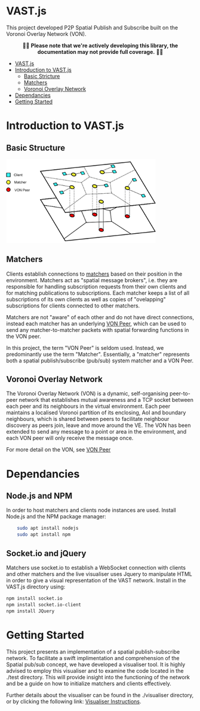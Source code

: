 # VAST.js
This project developed P2P Spatial Publish and Subscribe built on the Voronoi Overlay Network (VON).
<p align="center">
👷👷 <strong>Please note that we're actively developing this library, the documentation may not provide full coverage.</strong> 👷👷
</p>
 
- [VAST.js](#vastjs)
- [Introduction to VAST.js](#introduction-to-vastjs)
    - [Basic Stricture](#basic-structure)
    - [Matchers](#matchers)
    - [Voronoi Overlay Network](#voronoi-overlay-network)
- [Dependancies](#dependancies)
- [Getting Started](#getting-started)

# Introduction to VAST.js
## Basic Structure
<img src="./docs/images/VAST_Layers.png" alt="drawing" width="400"/>

## Matchers
Clients establish connections to [matchers](./docs/matcher.md) based on their position in the environment. Matchers act as "spatial message brokers", i.e. they are responsible for handling subscription requests from their own clients and for matching publications to subscriptions.
Each matcher keeps a list of all subscriptions of its own clients as well as copies of "ovelapping" subscriptions for clients connected to other matchers.  
  
Matchers are not "aware" of each other and do not have direct connections, instead each matcher has an underlying [VON Peer](./docs/VON.md), which can be used to send any matcher-to-matcher packets with spatial forwarding functions in the VON peer. 

In this project, the term "VON Peer" is seldom used. Instead, we predominantly use the term "Matcher". Essentially, a "matcher" represents both a spatial publish/subscribe (pub/sub) system matcher and a VON Peer.

## Voronoi Overlay Network
The Voronoi Overlay Network (VON) is a dynamic, self-organising peer-to-peer network that establishes mutual awareness and a TCP socket between each peer and its neighbours in the virtual environment. Each peer maintains a localised Voronoi partition of its enclosing, AoI and boundary neighbours, which is shared between peers to facilitate neighbour discovery as peers join, leave and move around the VE. The VON has been extended to send any message to a point or area in the environment, and each VON peer will only receive the message once.
  
For more detail on the VON, see [VON Peer](./docs/VON.md)

# Dependancies
<!-- ## Worker Threads Module
The VON peer runs on a worker thread of the Matcher. Install in the VAST.js directory using:
```sh
npm install worker-threads
```  -->
## Node.js and NPM

In order to host matchers and clients node instances are used. Install Node.js and the NPM package manager:
```sh
    sudo apt install nodejs
    sudo apt install npm
```
## Socket.io and jQuery
Matchers use socket.io to establish a WebSocket connection with clients and other matchers and the live visualiser uses Jquery to manipulate HTML in order to give a visual representation of the VAST network.
Install in the VAST.js directory using:
```sh
npm install socket.io
npm install socket.io-client
npm install JQuery
```

# Getting Started

This project presents an implementation of a spatial publish-subscribe network. To facilitate a swift implimentation and comprehension of the Spatial pub/sub concept, we have developed a visualiser tool. It is highly advised to employ this visualiser and to examine the code located in the ./test directory. This will provide insight into the functioning of the network and be a guide on how to initialize matchers and clients effectively.

Further details about the visualiser can be found in the ./visualiser directory, or by clicking the following link: [Visualiser Instructions](./visualiser/README.md).
